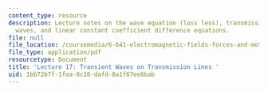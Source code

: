 ```yaml
---
content_type: resource
description: Lecture notes on the wave equation (loss less), transmission line transient
  waves, and linear constant coefficient difference equations.
file: null
file_location: /coursemedia/6-641-electromagnetic-fields-forces-and-motion-spring-2005/1bb72b7f1faa8c16dafd8a1f67ee6bab_lecture17.pdf
file_type: application/pdf
resourcetype: Document
title: 'Lecture 17: Transient Waves on Transmission Lines '
uid: 1bb72b7f-1faa-8c16-dafd-8a1f67ee6bab
---
```

